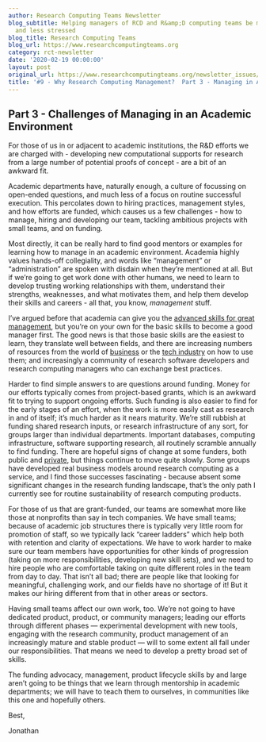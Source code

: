 ```yaml
---
author: Research Computing Teams Newsletter
blog_subtitle: Helping managers of RCD and R&amp;D computing teams be more effective
  and less stressed
blog_title: Research Computing Teams
blog_url: https://www.researchcomputingteams.org
category: rct-newsletter
date: '2020-02-19 00:00:00'
layout: post
original_url: https://www.researchcomputingteams.org/newsletter_issues/0009.html
title: '#9 - Why Research Computing Management?  Part 3 - Managing in Academia'
---
```


<h2 id="part-3---challenges-of-managing-in-an-academic-environment">Part 3 - Challenges of Managing in an Academic Environment</h2>

<p>For those of us in or adjacent to academic institutions, the R&amp;D efforts we are charged with - developing new computational supports for research from a large number of potential proofs of concept - are a bit of an awkward fit.</p>

<p>Academic departments have, naturally enough, a culture of focussing on open-ended questions, and much less of a focus on routine successful execution.  This percolates down to hiring practices, management styles, and how efforts are funded, which causes us a few challenges - how to manage, hiring and developing our team, tackling ambitious projects with small teams, and on funding.</p>

<p>Most directly, it can be really hard to find good mentors or examples for learning how to manage in an academic environment.  Academia highly values hands-off collegiality, and words like “management” or “administration” are spoken with disdain when they’re mentioned at all.  But if we’re going to get work done with other humans, we need to learn to develop trusting working relationships with them, understand their strengths, weaknesses, and what motivates them, and help them develop their skills and careers - all that, you know, <em>management</em> stuff.</p>

<p>I’ve argued before that academia can give you the <a href="https://www.dursi.ca/post/science-makes-great-managers-but-not-necessarily-good-ones.html">advanced skills for great management</a>, but you’re on your own for the basic skills to become a good manager first.  The good news is that those basic skills are the easiest to learn, they translate well between fields, and there are increasing numbers of resources from the world of <a href="https://manager-tools.com">business</a> or the <a href="https://www.goodreads.com/book/show/33369254-the-manager-s-path">tech industry</a> on how to use them; and increasingly a community of research software developers and research computing managers who can exchange best practices.</p>

<p>Harder to find simple answers to are questions around funding.  Money for our efforts typically comes from project-based grants, which is an awkward fit to trying to support ongoing efforts.  Such funding is also easier to find for the early stages of an effort, when the work is more easily cast as research in and of itself; it’s much harder as it nears maturity.  We’re still rubbish at funding shared research inputs, or research infrastructure of any sort, for groups larger than individual departments.  Important databases, computing infrastructure, software supporting research, all routinely scramble annually to find funding.  There are hopeful signs of change at some funders, both public and <a href="https://chanzuckerberg.com/newsroom/chan-zuckerberg-initiative-awards-5-million-for-open-source-software-projects-essential-to-science/">private</a>, but things continue to move quite slowly.  Some groups have developed real business models around research computing as a service, and I find those successes fascinating - because absent some significant changes in the research funding landscape, that’s the only path I currently see for routine sustainability of research computing products.</p>

<p>For those of us that are grant-funded, our teams are somewhat more like those at nonprofits than say in tech companies.  We have small teams; because of academic job structures there is typically very little room for promotion of staff, so we typically lack “career ladders” which help both with retention and clarity of expectations.  We have to work harder to make sure our team members have opportunities for other kinds of progression (taking on more responsibilities, developing new skill sets), and we need to hire people who are comfortable taking on quite different roles in the team from day to day.  That isn’t all bad; there are people like that looking for meaningful, challenging work, and our fields have no shortage of it!  But it makes our hiring different from that in other areas or sectors.</p>

<p>Having small teams affect our own work, too.  We’re not going to have dedicated product, product, or community managers; leading our efforts through different phases — experimental development with new tools, engaging with the research community, product management of an increasingly mature and stable product — will to some extent all fall under our responsibilities.  That means we need to develop a pretty broad set of skills.</p>

<p>The funding advocacy, management, product lifecycle skills by and large aren’t going to be things that we learn through mentorship in academic departments; we will have to teach them to ourselves, in communities like this one and hopefully others.</p>

<p>Best,</p>

<p>Jonathan</p>